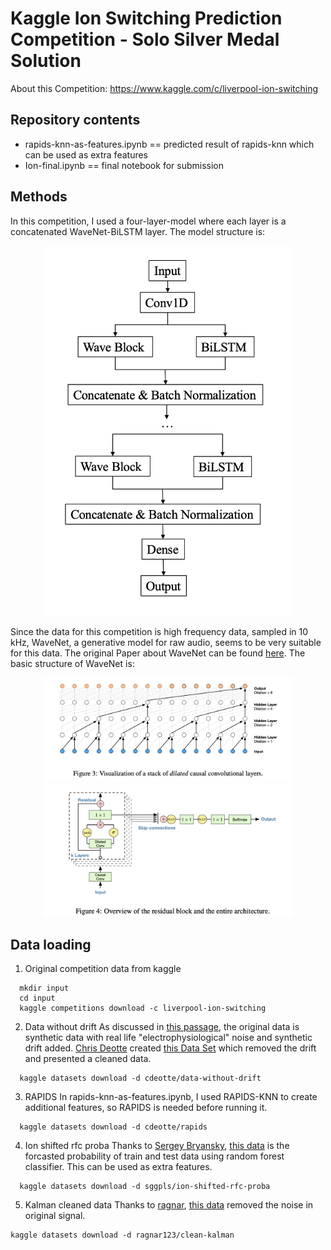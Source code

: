 # Kaggle Ion Switching Prediction Competition - Solo Silver Medal Solution
About this Competition: https://www.kaggle.com/c/liverpool-ion-switching
## Repository contents
* rapids-knn-as-features.ipynb == predicted result of rapids-knn which can be used as extra features
* Ion-final.ipynb == final notebook for submission
## Methods
In this competition, I used a four-layer-model where each layer is a concatenated WaveNet-BiLSTM layer. The model structure is:

<p align="middle">
  <img src="img/Ion_Model_Structure.png" width="400"/>
</p>

Since the data for this competition is high frequency data, sampled in 10 kHz, WaveNet, a generative model for raw audio, seems to be very suitable for this data. The original Paper about WaveNet can be found [here](https://arxiv.org/pdf/1609.03499.pdf). The basic structure of WaveNet is: 

<p align="middle">
  <img src="img/WaveNet-1.png" width="400"/>
  <img src="img/WaveNet-2.png" width="400"/>
</p>

## Data loading
1. Original competition data from kaggle
```
  mkdir input
  cd input
  kaggle competitions download -c liverpool-ion-switching
```
2. Data without drift
As discussed in [this passage](https://www.kaggle.com/c/liverpool-ion-switching/discussion/133874), the original data is synthetic data with real life "electrophysiological" noise and synthetic drift added. [Chris Deotte](https://www.kaggle.com/cdeotte) created [this Data Set](https://www.kaggle.com/cdeotte/data-without-drift) which removed the drift and presented a cleaned data.
```
  kaggle datasets download -d cdeotte/data-without-drift
```
3. RAPIDS
In rapids-knn-as-features.ipynb, I used RAPIDS-KNN to create additional features, so RAPIDS is needed before running it.
```
  kaggle datasets download -d cdeotte/rapids
```
4. Ion shifted rfc proba
Thanks to [Sergey Bryansky](https://www.kaggle.com/sggpls/competitions), [this data](https://www.kaggle.com/sggpls/ion-shifted-rfc-proba) is the forcasted probability of train and test data using random forest classifier. This can be used as extra features.
```
  kaggle datasets download -d sggpls/ion-shifted-rfc-proba
```
5. Kalman cleaned data
Thanks to [ragnar](https://www.kaggle.com/ragnar123), [this data](https://www.kaggle.com/ragnar123/clean-kalman) removed the noise in original signal.
```
kaggle datasets download -d ragnar123/clean-kalman
```
